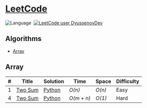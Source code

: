 # [LeetCode](https://leetcode.com/problemset/all/)

![Language](https://img.shields.io/badge/language-Python-orange.svg)&nbsp;
[![LeetCode user DyussenovDev](https://img.shields.io/badge/dynamic/json?style=flat&labelColor=black&color=%23ffa116&label=Solved&query=solvedOverTotal&url=https%3A%2F%2Fleetcode-badge.vercel.app%2Fapi%2Fusers%2FDyussenovDev&logo=leetcode&logoColor=yellow)](https://leetcode.com/DyussenovDev/)

## Algorithms

* [Array](https://github.com/DyussenovDev/Leetcode-problem#array)

## Array
|  #  | Title           |  Solution       |  Time           | Space           | Difficulty    |
|-----|---------------- | --------------- | --------------- | --------------- | ------------- |
1 | [Two Sum](https://leetcode.com/problems/two-sum/description/?envType=problem-list-v2&envId=array) | [Python](./Python3/two-sum.py) | _O(n)_ | _O(n)_ | Easy || Array/Hash Table
4 | [Two Sum](https://leetcode.com/problems/median-of-two-sorted-arrays/description/) | [Python](./Python3/median-of-two-sorted-arrays.py) | _O(m + n)_ | _O(1)_ | Hard || Array/Two pointers
